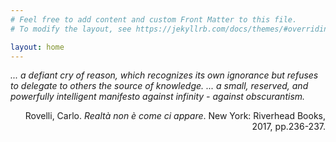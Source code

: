 ```yaml
---
# Feel free to add content and custom Front Matter to this file.
# To modify the layout, see https://jekyllrb.com/docs/themes/#overriding-theme-defaults

layout: home
---
```

_... a defiant cry of reason, which recognizes its own ignorance but refuses to delegate to others the source of knowledge.
... a small, reserved, and powerfully intelligent manifesto against infinity - against obscurantism._
<p align="right">Rovelli, Carlo. <i>Realtà non è come ci appare</i>. New York: Riverhead Books, 2017, pp.236-237.</p>
